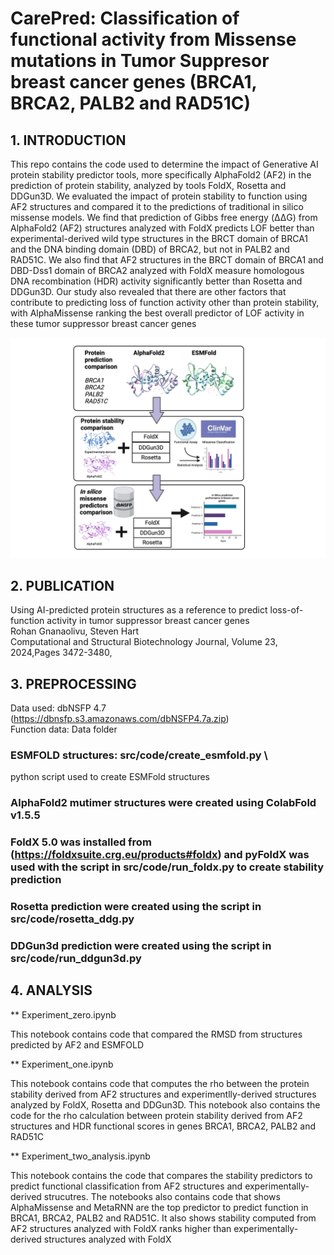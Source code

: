 
# CarePred: Classification of functional activity from Missense mutations in Tumor Suppresor breast cancer genes (BRCA1, BRCA2, PALB2 and RAD51C)



## 1. INTRODUCTION
This repo contains the code used to determine the impact of Generative AI protein stability predictor tools, more specifically AlphaFold2 (AF2) in the prediction of protein stability, analyzed by tools FoldX, Rosetta and DDGun3D. We evaluated the impact of protein stability to function using AF2 structures and compared it to the predictions of traditional in silico missense models. We find that prediction of Gibbs free energy (ΔΔG) from AlphaFold2 (AF2) structures analyzed with FoldX predicts LOF better than experimental-derived wild type structures in the BRCT domain of BRCA1 and the DNA binding domain (DBD) of BRCA2, but not in PALB2 and RAD51C. We also find that AF2 structures in the BRCT domain of BRCA1 and DBD-Dss1 domain of BRCA2 analyzed with FoldX measure homologous DNA recombination (HDR) activity significantly better than Rosetta and DDGun3D. Our study also revealed that there are other factors that contribute to predicting loss of function activity other than protein stability, with AlphaMissense ranking the best overall predictor of LOF activity in these tumor suppressor breast cancer genes

![AUC of protein stability prediction of function from AF2 structures and experimentally-derived structures](figures/process_diagram.png)

## 2. PUBLICATION

Using AI-predicted protein structures as a reference to predict loss-of-function activity in tumor suppressor breast cancer genes \
Rohan Gnanaolivu, Steven Hart \
Computational and Structural Biotechnology Journal, Volume 23, 2024,Pages 3472-3480,


## 3. PREPROCESSING

Data used: dbNSFP 4.7 (https://dbnsfp.s3.amazonaws.com/dbNSFP4.7a.zip) \
Function data: Data folder

### ESMFOLD structures: src/code/create_esmfold.py \
python script used to create ESMFold structures

### AlphaFold2 mutimer structures were created using ColabFold v1.5.5

### FoldX 5.0 was installed from (https://foldxsuite.crg.eu/products#foldx) and pyFoldX was used with the script in src/code/run_foldx.py to create stability prediction

### Rosetta prediction were created using the script in src/code/rosetta_ddg.py

### DDGun3d prediction were created using the script in src/code/run_ddgun3d.py

## 4. ANALYSIS

** Experiment_zero.ipynb

This notebook contains code that compared the RMSD  from structures predicted by AF2 and ESMFOLD


** Experiment_one.ipynb

This notebook contains code that computes the rho between the protein stability derived from AF2 structures and experimentlly-derived structures analyzed by FoldX, Rosetta and DDGun3D. This notebook also contains the code for the rho calculation between protein stability derived from AF2 structures and HDR functional scores in genes BRCA1, BRCA2, PALB2 and RAD51C

** Experiment_two_analysis.ipynb

This notebook contains the code that compares the stability predictors to predict functional classification from AF2 structures and experimentally-derived strucutres. The notebooks also contains code that shows AlphaMissense and MetaRNN are the top predictor to predict function in BRCA1, BRCA2, PALB2 and RAD51C. It also shows stability computed from AF2 structures analyzed with FoldX ranks higher than experimentally-derived structures analyzed with FoldX

